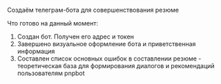 
Создаём телеграм-бота для совершенствования резюме

Что готово на данный момент:
1. Создан бот. Получен его адрес и токен
2. Завершено визуальное оформление бота и приветственная информация
3. Составлен список основных ошибок в составлении резюме - теоретическая база для формирования диалогов и рекомендаций пользователям
pnpbot
